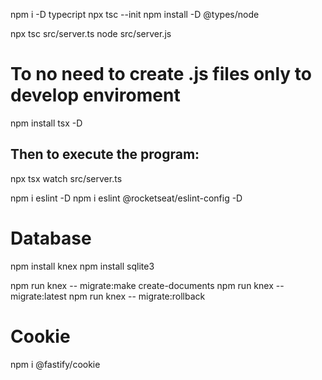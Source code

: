 
npm i -D typecript
npx tsc --init
npm install -D @types/node

npx tsc src/server.ts
node src/server.js

# To no need to create .js files only to develop enviroment

  npm install tsx -D

## Then to execute the program: 
  npx tsx watch src/server.ts

npm i eslint -D
npm i eslint @rocketseat/eslint-config -D

# Database
npm install knex
npm install sqlite3

npm run knex -- migrate:make create-documents
npm run knex -- migrate:latest
npm run knex -- migrate:rollback

# Cookie
npm i @fastify/cookie